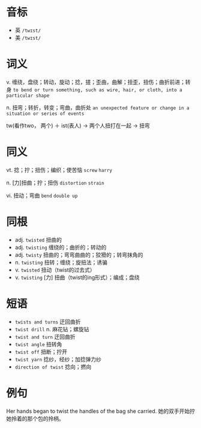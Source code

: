 # 音标

- 英 `/twɪst/`
- 美 `/twɪst/`

# 词义

v. 缠绕，盘绕；转动，旋动；捻，搓；歪曲，曲解；扭歪，扭伤；曲折前进；转身
`to bend or turn something, such as wire, hair, or cloth, into a particular shape`

n. 扭弯；转折，转变；弯曲，曲折处
`an unexpected feature or change in a situation or series of events`



tw(看作two， 两个) ＋ ist(表人) → 两个人扭打在一起 → 扭弯

# 同义

vt. 捻；拧；扭伤；编织；使苦恼
`screw` `harry`

n. [力]扭曲；拧；扭伤
`distortion` `strain`

vi. 扭动；弯曲
`bend` `double up`

# 同根

- adj. `twisted` 扭曲的
- adj. `twisting` 缠绕的；曲折的；转动的
- adj. `twisty` 扭曲的；弯弯曲曲的；狡猾的；转弯抹角的
- n. `twisting` 扭转；缠绕；旋扭法；诱骗
- v. `twisted` 扭动（twist的过去式）
- v. `twisting` [力] 扭曲（twist的ing形式）；编成；盘绕

# 短语

- `twists and turns` 迂回曲折
- `twist drill` n. 麻花钻；螺旋钻
- `twist and turn` 迂回曲折
- `twist angle` 扭转角
- `twist off` 扭断；拧开
- `twist yarn` 捻纱，经纱；加捻弹力纱
- `direction of twist` 捻向；撚向

# 例句

Her hands began to twist the handles of the bag she carried.
她的双手开始拧她拎着的那个包的拎柄。


